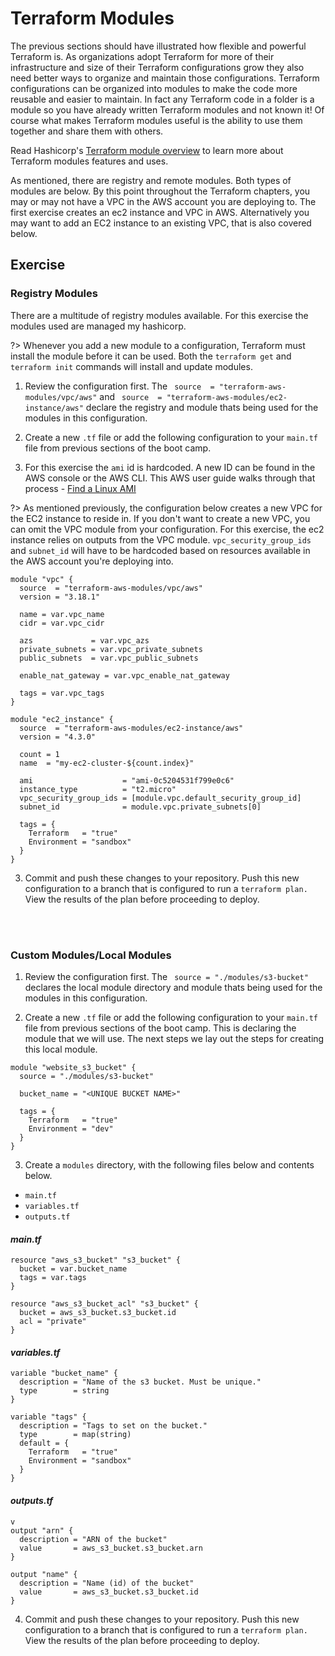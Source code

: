 # Terraform Modules

The previous sections should have illustrated how flexible and powerful Terraform is. As organizations adopt Terraform for more of their infrastructure and size of their Terraform configurations grow they also need better ways to organize and maintain those configurations. Terraform configurations can be organized into modules to make the code more reusable and easier to maintain. In fact any Terraform code in a folder is a module so you have already written Terraform modules and not known it! Of course what makes Terraform modules useful is the ability to use them together and share them with others.

Read Hashicorp's [Terraform module overview](https://developer.hashicorp.com/terraform/tutorials/modules/module) to learn more about Terraform modules features and uses.

 As mentioned, there are registry and remote modules. Both types of modules are below. By this point throughout the Terraform chapters, you may or may not have a VPC in the AWS account you are deploying to. The first exercise creates an ec2 instance and VPC in AWS. Alternatively you may want to add an EC2 instance to an existing VPC, that is also covered below. 


## Exercise

### **Registry Modules** 

There are a multitude of registry modules available. For this exercise the modules used are managed my hashicorp. 

?> Whenever you add a new module to a configuration, Terraform must install the module before it can be used. Both the `terraform get` and `terraform init` commands will install and update modules.

1. Review the configuration first. The `  source  = "terraform-aws-modules/vpc/aws"
` and `  source  = "terraform-aws-modules/ec2-instance/aws"
` declare the registry and module thats being used for the modules in this configuration.

2. Create a new `.tf` file or add the following configuration to your `main.tf` file from previous sections of the boot camp.  

3. For this exercise the `ami` id is hardcoded. A new ID can be found in the AWS console or the AWS CLI. This AWS user guide walks through that process - [Find a Linux AMI](https://docs.aws.amazon.com/AWSEC2/latest/UserGuide/finding-an-ami.html#finding-an-ami-console)

?> As mentioned previously, the configuration below creates a new VPC for the EC2 instance to reside in. If you don't want to create a new VPC, you can omit the VPC module from your configuration. For this exercise, the ec2 instance relies on outputs from the VPC module. `vpc_security_group_ids` and `subnet_id` will have to be hardcoded based on resources available in the AWS account you're deploying into. 


```hcl
module "vpc" {
  source  = "terraform-aws-modules/vpc/aws"
  version = "3.18.1"

  name = var.vpc_name
  cidr = var.vpc_cidr

  azs             = var.vpc_azs
  private_subnets = var.vpc_private_subnets
  public_subnets  = var.vpc_public_subnets

  enable_nat_gateway = var.vpc_enable_nat_gateway

  tags = var.vpc_tags
}

module "ec2_instance" {
  source  = "terraform-aws-modules/ec2-instance/aws"
  version = "4.3.0"

  count = 1
  name  = "my-ec2-cluster-${count.index}"

  ami                    = "ami-0c5204531f799e0c6"
  instance_type          = "t2.micro"
  vpc_security_group_ids = [module.vpc.default_security_group_id]
  subnet_id              = module.vpc.private_subnets[0]

  tags = {
    Terraform   = "true"
    Environment = "sandbox"
  }
}
```


3. Commit and push these changes to your repository. Push this new configuration to a branch that is configured to run a `terraform plan.` View the results of the plan before proceeding to deploy. 



<br>
<br>

### **Custom Modules/Local Modules** 

1. Review the configuration first. The ` source = "./modules/s3-bucket"`  declares the local module directory and module thats being used for the modules in this configuration.

2. Create a new `.tf` file or add the following configuration to your `main.tf` file from previous sections of the boot camp. This is declaring the module that we will use. The next steps we lay out the steps for creating this local module. 

```hcl
module "website_s3_bucket" {
  source = "./modules/s3-bucket"

  bucket_name = "<UNIQUE BUCKET NAME>"

  tags = {
    Terraform   = "true"
    Environment = "dev"
  }
}
```



3. Create a `modules` directory, with  the following files below and contents below. 
* `main.tf`
* `variables.tf`
* `outputs.tf`

#### *main.tf* 

```hcl
resource "aws_s3_bucket" "s3_bucket" {
  bucket = var.bucket_name
  tags = var.tags
}

resource "aws_s3_bucket_acl" "s3_bucket" {
  bucket = aws_s3_bucket.s3_bucket.id
  acl = "private"
}
```

#### *variables.tf* 
```hcl
variable "bucket_name" {
  description = "Name of the s3 bucket. Must be unique."
  type        = string
}

variable "tags" {
  description = "Tags to set on the bucket."
  type        = map(string)
  default = {
    Terraform   = "true"
    Environment = "sandbox"
  }
}

```

#### *outputs.tf* 
```hcl
v
output "arn" {
  description = "ARN of the bucket"
  value       = aws_s3_bucket.s3_bucket.arn
}

output "name" {
  description = "Name (id) of the bucket"
  value       = aws_s3_bucket.s3_bucket.id
}

```

4. Commit and push these changes to your repository. Push this new configuration to a branch that is configured to run a `terraform plan.` View the results of the plan before proceeding to deploy.  

